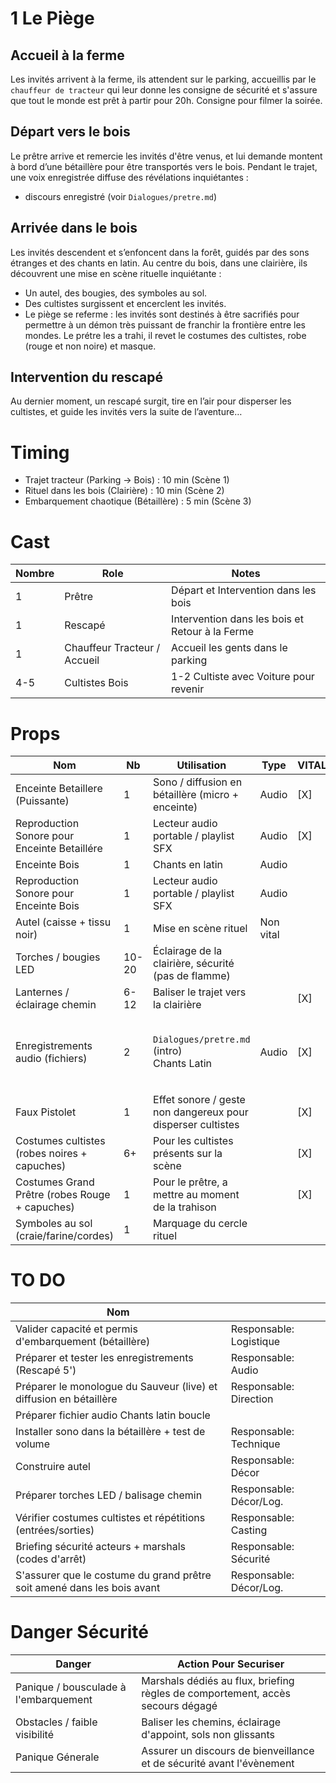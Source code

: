 # 1 Le Piège

## Accueil à la ferme

Les invités arrivent à la ferme, ils attendent sur le parking, accueillis par le `chauffeur de tracteur` qui leur donne les consigne de sécurité et s'assure que tout le monde est prêt à partir pour 20h. Consigne pour filmer la soirée.

## Départ vers le bois

Le prêtre arrive et remercie les invités d'être venus, et lui demande montent à bord d’une bétaillère pour être transportés vers le bois. Pendant le trajet, une voix enregistrée diffuse des révélations inquiétantes :

- discours enregistré (voir `Dialogues/pretre.md`)

## Arrivée dans le bois

Les invités descendent et s’enfoncent dans la forêt, guidés par des sons étranges et des chants en latin. Au centre du bois, dans une clairière, ils découvrent une mise en scène rituelle inquiétante :

- Un autel, des bougies, des symboles au sol.
- Des cultistes surgissent et encerclent les invités.
- Le piège se referme : les invités sont destinés à être sacrifiés pour permettre à un démon très puissant de franchir la frontière entre les mondes. Le prétre les a trahi, il revet le costumes des cultistes, robe (rouge et non noire) et masque.

## Intervention du rescapé

Au dernier moment, un rescapé surgit, tire en l’air pour disperser les cultistes, et guide les invités vers la suite de l’aventure…

# Timing

- Trajet tracteur (Parking → Bois) : 10 min (Scène 1)
- Rituel dans les bois (Clairière) : 10 min (Scène 2)
- Embarquement chaotique (Bétaillère) : 5 min (Scène 3)

# Cast

| Nombre | Role                         | Notes                                                                                  |
| ------ | ---------------------------- | -------------------------------------------------------------------------------------- |
| 1      | Prêtre                       | Départ et Intervention dans les bois                                                   |
| 1      | Rescapé                      | Intervention dans les bois et Retour à la Ferme                                        |
| 1      | Chauffeur Tracteur / Accueil | Accueil les gents dans le parking                                                      |
| 4-5    | Cultistes Bois               | 1-2 Cultiste avec Voiture pour revenir                                                 |

# Props

| Nom                                            | Nb    | Utilisation                                                 | Type      | VITAL | Notes                                                                            |
| ---------------------------------------------- | ----- | ----------------------------------------------------------- | --------- | ----- | -------------------------------------------------------------------------------- |
| Enceinte Betaillere (Puissante)                | 1     | Sono / diffusion en bétaillère (micro + enceinte)           | Audio     | [X]   |                                                                                  |
| Reproduction Sonore pour Enceinte Betaillére   | 1     | Lecteur audio portable / playlist SFX                       | Audio     | [X]   |                                                                                  |
| Enceinte Bois                                  | 1     | Chants en latin                                             | Audio     |       |                                                                                  |
| Reproduction Sonore pour Enceinte Bois         | 1     | Lecteur audio portable / playlist SFX                       | Audio     |       | VITAL si Enceinte Bois                                                           |
| Autel (caisse + tissu noir)                    | 1     | Mise en scène rituel                                        | Non vital |       |                                                                                  |
| Torches / bougies LED                          | 10-20 | Éclairage de la clairière, sécurité (pas de flamme)         |           |       | Must Have                                                                        |
| Lanternes / éclairage chemin                   | 6-12  | Baliser le trajet vers la clairière                         |           | [X]   | Possible en rubalise                                                             |
| Enregistrements audio (fichiers)               | 2     | `Dialogues/pretre.md` (intro) <br>Chants Latin              | Audio     | [X]   | Message 7 Min diffusé dans la bétaillère  /Discours d'invocation (loop/segments) |
| Faux Pistolet                                  | 1     | Effet sonore / geste non dangereux pour disperser cultistes |           | [X]   |                                                                                  |
| Costumes cultistes (robes noires + capuches)   | 6+    | Pour les cultistes présents sur la scène                    |           | [X]   |                                                                                  |
| Costumes Grand Prêtre (robes Rouge + capuches) | 1     | Pour le prêtre, a mettre au moment de la trahison           |           | [X]   |                                                                                  |
| Symboles au sol (craie/farine/cordes)          | 1     | Marquage du cercle rituel                                   |           |       |                                                                                  |

# TO DO

| Nom                                                                     |                         |
| ----------------------------------------------------------------------- | ----------------------- |
| Valider capacité et permis d'embarquement (bétaillère)                  | Responsable: Logistique |
| Préparer et tester les enregistrements (Rescapé 5')                     | Responsable: Audio      |
| Préparer le monologue du Sauveur (live) et diffusion en bétaillère      | Responsable: Direction  |
| Préparer fichier audio Chants latin boucle                              |                         |
| Installer sono dans la bétaillère + test de volume                      | Responsable: Technique  |
| Construire autel                                                        | Responsable: Décor      |
| Préparer torches LED / balisage chemin                                  | Responsable: Décor/Log. |
| Vérifier costumes cultistes et répétitions (entrées/sorties)            | Responsable: Casting    |
| Briefing sécurité acteurs + marshals (codes d'arrêt)                    | Responsable: Sécurité   |
| S'assurer que le costume du grand prêtre soit amené dans les bois avant | Responsable: Décor/Log. |

# Danger Sécurité

| Danger                                | Action Pour Securiser                                                          |
| ------------------------------------- | ------------------------------------------------------------------------------ |
| Panique / bousculade à l'embarquement | Marshals dédiés au flux, briefing règles de comportement, accès secours dégagé |
| Obstacles / faible visibilité         | Baliser les chemins, éclairage d'appoint, sols non glissants                   |
| Panique Génerale                      | Assurer un discours de bienveillance et de sécurité avant l'évènement          |
